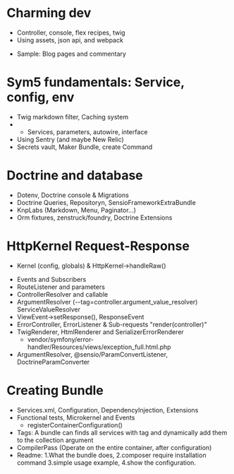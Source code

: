 # Charming dev
* Controller, console, flex recipes, twig
* Using assets, json api, and webpack
- Sample: Blog pages and commentary

# Sym5 fundamentals: Service, config, env
* Twig markdown filter, Caching system
* - Services, parameters, autowire, interface
* Using Sentry (and maybe New Relic)
* Secrets vault, Maker Bundle, create Command

# Doctrine and database
* Dotenv, Doctrine console & Migrations
* Doctrine Queries, Repositoryn, SensioFrameworkExtraBundle
* KnpLabs (Markdown, Menu, Paginator...)
* Orm fixtures, zenstruck/foundry, Doctrine Extensions

# HttpKernel Request-Response
- Kernel (config, globals) & HttpKernel->handleRaw()
* Events and Subscribers
* RouteListener and parameters
* ControllerResolver and callable
* ArgumentResolver (--tag=controller.argument_value_resolver)
    ServiceValueResolver
* ViewEvent->setResponse(), ResponseEvent
* ErrorController, ErrorListener & Sub-requests "render(controller)"
* TwigRenderer, HtmlRenderer and SerializerErrorRenderer
    - vendor/symfony/error-handler/Resources/views/exception_full.html.php
* ArgumentResolver, @sensio/ParamConvertListener, DoctrineParamConverter

# Creating Bundle
* Services.xml, Configuration, DependencyInjection, Extensions
* Functional tests, Microkernel and Events
    - registerContainerConfiguration()
* Tags: A bundle can finds all services with tag and dynamically add them to the collection argument
* CompilerPass (Operate on the entire container, after configuration)
* Readme: 1.What the bundle does, 2.composer require installation command
    3.simple usage example, 4.show the configuration.
